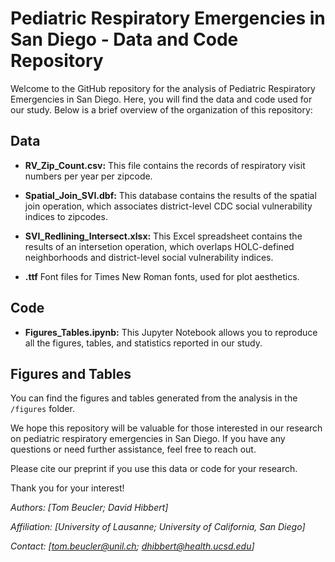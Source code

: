 # Pediatric Respiratory Emergencies in San Diego - Data and Code Repository

Welcome to the GitHub repository for the analysis of Pediatric Respiratory Emergencies in San Diego. Here, you will find the data and code used for our study. Below is a brief overview of the organization of this repository:

## Data

- **RV_Zip_Count.csv:** This file contains the records of respiratory visit numbers per year per zipcode.

- **Spatial_Join_SVI.dbf:** This database contains the results of the spatial join operation, which associates district-level CDC social vulnerability indices to zipcodes.

- **SVI_Redlining_Intersect.xlsx:** This Excel spreadsheet contains the results of an intersetion operation, which overlaps HOLC-defined neighborhoods and district-level social vulnerability indices.

- **.ttf** Font files for Times New Roman fonts, used for plot aesthetics. 

## Code

- **Figures_Tables.ipynb:** This Jupyter Notebook allows you to reproduce all the figures, tables, and statistics reported in our study.

## Figures and Tables

You can find the figures and tables generated from the analysis in the `/figures` folder.

We hope this repository will be valuable for those interested in our research on pediatric respiratory emergencies in San Diego. If you have any questions or need further assistance, feel free to reach out.

Please cite our preprint if you use this data or code for your research.

Thank you for your interest!

*Authors: [Tom Beucler; David Hibbert]*

*Affiliation: [University of Lausanne; University of California, San Diego]*

*Contact: [tom.beucler@unil.ch; dhibbert@health.ucsd.edu]*

